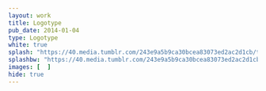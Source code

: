 ```yaml
---
layout: work
title: Logotype
pub_date: 2014-01-04
type: Logotype
white: true
splash: "https://40.media.tumblr.com/243e9a5b9ca30bcea83073ed2ac2d1cb/tumblr_nooc14Gtt51snf70wo1_1280.png"
splashbw: "https://40.media.tumblr.com/243e9a5b9ca30bcea83073ed2ac2d1cb/tumblr_nooc14Gtt51snf70wo1_1280.png"
images: [  ]
hide: true
---
```

